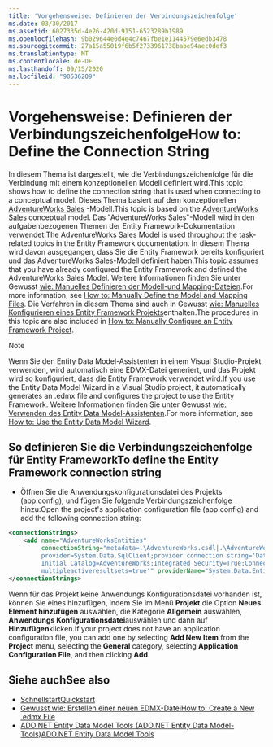 ```yaml
---
title: 'Vorgehensweise: Definieren der Verbindungszeichenfolge'
ms.date: 03/30/2017
ms.assetid: 6027335d-4e26-420d-9151-6523289b1989
ms.openlocfilehash: 9b029644e0d4e4c7467fbe1e1144579e6edb3478
ms.sourcegitcommit: 27a15a55019f6b5f2733961738babe94aec0def3
ms.translationtype: MT
ms.contentlocale: de-DE
ms.lasthandoff: 09/15/2020
ms.locfileid: "90536209"
---
```

# <a name="how-to-define-the-connection-string"></a><span data-ttu-id="42a93-102">Vorgehensweise: Definieren der Verbindungszeichenfolge</span><span class="sxs-lookup"><span data-stu-id="42a93-102">How to: Define the Connection String</span></span>

<span data-ttu-id="42a93-103">In diesem Thema ist dargestellt, wie die Verbindungszeichenfolge für die Verbindung mit einem konzeptionellen Modell definiert wird.</span><span class="sxs-lookup"><span data-stu-id="42a93-103">This topic shows how to define the connection string that is used when connecting to a conceptual model.</span></span> <span data-ttu-id="42a93-104">Dieses Thema basiert auf dem konzeptionellen [AdventureWorks Sales](/previous-versions/dotnet/netframework-4.0/bb387147(v=vs.100)) -Modell.</span><span class="sxs-lookup"><span data-stu-id="42a93-104">This topic is based on the [AdventureWorks Sales](/previous-versions/dotnet/netframework-4.0/bb387147(v=vs.100)) conceptual model.</span></span> <span data-ttu-id="42a93-105">Das "AdventureWorks Sales"-Modell wird in den aufgabenbezogenen Themen der Entity Framework-Dokumentation verwendet.</span><span class="sxs-lookup"><span data-stu-id="42a93-105">The AdventureWorks Sales Model is used throughout the task-related topics in the Entity Framework documentation.</span></span> <span data-ttu-id="42a93-106">In diesem Thema wird davon ausgegangen, dass Sie die Entity Framework bereits konfiguriert und das AdventureWorks Sales-Modell definiert haben.</span><span class="sxs-lookup"><span data-stu-id="42a93-106">This topic assumes that you have already configured the Entity Framework and defined the AdventureWorks Sales Model.</span></span> <span data-ttu-id="42a93-107">Weitere Informationen finden Sie unter Gewusst [wie: Manuelles Definieren der Modell-und Mapping-Dateien](/previous-versions/dotnet/netframework-4.0/bb399785(v=vs.100)).</span><span class="sxs-lookup"><span data-stu-id="42a93-107">For more information, see [How to: Manually Define the Model and Mapping Files](/previous-versions/dotnet/netframework-4.0/bb399785(v=vs.100)).</span></span> <span data-ttu-id="42a93-108">Die Verfahren in diesem Thema sind auch in Gewusst [wie: Manuelles Konfigurieren eines Entity Framework Projekts](/previous-versions/dotnet/netframework-4.0/bb738546(v=vs.100))enthalten.</span><span class="sxs-lookup"><span data-stu-id="42a93-108">The procedures in this topic are also included in [How to: Manually Configure an Entity Framework Project](/previous-versions/dotnet/netframework-4.0/bb738546(v=vs.100)).</span></span>

> [!NOTE]
> <span data-ttu-id="42a93-109">Wenn Sie den Entity Data Model-Assistenten in einem Visual Studio-Projekt verwenden, wird automatisch eine EDMX-Datei generiert, und das Projekt wird so konfiguriert, dass die Entity Framework verwendet wird.</span><span class="sxs-lookup"><span data-stu-id="42a93-109">If you use the Entity Data Model Wizard in a Visual Studio project, it automatically generates an .edmx file and configures the project to use the Entity Framework.</span></span> <span data-ttu-id="42a93-110">Weitere Informationen finden Sie unter Gewusst [wie: Verwenden des Entity Data Model-Assistenten](/previous-versions/dotnet/netframework-4.0/bb738677(v=vs.100)).</span><span class="sxs-lookup"><span data-stu-id="42a93-110">For more information, see [How to: Use the Entity Data Model Wizard](/previous-versions/dotnet/netframework-4.0/bb738677(v=vs.100)).</span></span>

## <a name="to-define-the-entity-framework-connection-string"></a><span data-ttu-id="42a93-111">So definieren Sie die Verbindungszeichenfolge für Entity Framework</span><span class="sxs-lookup"><span data-stu-id="42a93-111">To define the Entity Framework connection string</span></span>

- <span data-ttu-id="42a93-112">Öffnen Sie die Anwendungskonfigurationsdatei des Projekts (app.config), und fügen Sie folgende Verbindungszeichenfolge hinzu:</span><span class="sxs-lookup"><span data-stu-id="42a93-112">Open the project's application configuration file (app.config) and add the following connection string:</span></span>

```xml
<connectionStrings>
    <add name="AdventureWorksEntities"
         connectionString="metadata=.\AdventureWorks.csdl|.\AdventureWorks.ssdl|.\AdventureWorks.msl;
         provider=System.Data.SqlClient;provider connection string='Data Source=localhost;
         Initial Catalog=AdventureWorks;Integrated Security=True;Connection Timeout=60;
         multipleactiveresultsets=true'" providerName="System.Data.EntityClient" />
</connectionStrings>
```

<span data-ttu-id="42a93-113">Wenn für das Projekt keine Anwendungs Konfigurationsdatei vorhanden ist, können Sie eines hinzufügen, indem Sie im Menü **Projekt** die Option **Neues Element hinzufügen** auswählen, die Kategorie **Allgemein** auswählen, **Anwendungs Konfigurationsdatei**auswählen und dann auf **Hinzufügen**klicken.</span><span class="sxs-lookup"><span data-stu-id="42a93-113">If your project does not have an application configuration file, you can add one by selecting **Add New Item** from the **Project** menu, selecting the **General** category, selecting **Application Configuration File**, and then clicking **Add**.</span></span>

## <a name="see-also"></a><span data-ttu-id="42a93-114">Siehe auch</span><span class="sxs-lookup"><span data-stu-id="42a93-114">See also</span></span>

- <span data-ttu-id="42a93-115">[Schnellstart](/previous-versions/dotnet/netframework-4.0/bb399182(v=vs.100))</span><span class="sxs-lookup"><span data-stu-id="42a93-115">[Quickstart](/previous-versions/dotnet/netframework-4.0/bb399182(v=vs.100))</span></span>
- <span data-ttu-id="42a93-116">[Gewusst wie: Erstellen einer neuen EDMX-Datei](/previous-versions/dotnet/netframework-4.0/cc716703(v=vs.100))</span><span class="sxs-lookup"><span data-stu-id="42a93-116">[How to: Create a New .edmx File](/previous-versions/dotnet/netframework-4.0/cc716703(v=vs.100))</span></span>
- <span data-ttu-id="42a93-117">[ADO.NET Entity Data Model Tools (ADO.NET Entity Data Model-Tools)](/previous-versions/dotnet/netframework-4.0/bb399249(v=vs.100))</span><span class="sxs-lookup"><span data-stu-id="42a93-117">[ADO.NET Entity Data Model  Tools](/previous-versions/dotnet/netframework-4.0/bb399249(v=vs.100))</span></span>
